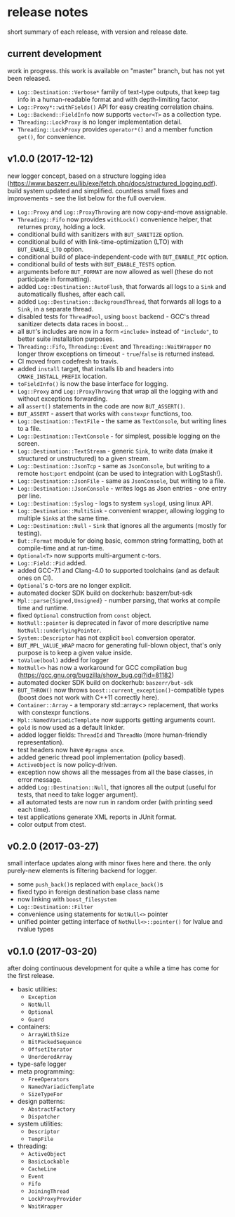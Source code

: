 # release notes

short summary of each release, with version and release date.

## current development
work in progress.
this work is available on "master" branch, but has not yet been released.

  * `Log::Destination::Verbose*` family of text-type outputs, that keep tag info in a human-readable format and with depth-limiting factor.
  * `Log::Proxy*::withFields()` API for easy creating correlation chains.
  * `Log::Backend::FieldInfo` now supports `vector<T>` as a collection type.
  * `Threading::LockProxy` is no longer implementation detail.
  * `Threading::LockProxy` provides `operator*()` and a member function `get()`, for convenience.

## v1.0.0 (2017-12-12)
new logger concept, based on a structure logging idea (https://www.baszerr.eu/lib/exe/fetch.php/docs/structured_logging.pdf).
build system updated and simplified.
countless small fixes and improvements - see the list below for the full overview.

  * `Log::Proxy` and `Log::ProxyThrowing` are now copy-and-move assignable.
  * `Threading::Fifo` now provides `withLock()` convenience helper, that returnes proxy, holding a lock.
  * conditional build with sanitizers with `BUT_SANITIZE` option.
  * conditional build of with link-time-optimization (LTO) with `BUT_ENABLE_LTO` option.
  * conditional build of place-independent-code with `BUT_ENABLE_PIC` option.
  * conditional build of tests with `BUT_ENABLE_TESTS` option.
  * arguments before `BUT_FORMAT` are now allowed as well (these do not participate in formatting).
  * added `Log::Destination::AutoFlush`, that forwards all logs to a `Sink` and automatically flushes, after each call.
  * added `Log::Destination::BackgroundThread`, that forwards all logs to a `Sink`, in a separate thread.
  * disabled tests for `ThreadPool`, using `boost` backend - GCC's thread sanitizer detects data races in boost...
  * all `BUT`'s includes are now in a form `<include>` instead of `"include"`, to better suite installation purposes.
  * `Threading::Fifo`, `Threading::Event` and `Threading::WaitWrapper` no longer throw exceptions on timeout - `true`/`false` is returned instead.
  * CI moved from codefresh to travis.
  * added `install` target, that installs lib and headers into `CMAKE_INSTALL_PREFIX` location.
  * `toFieldInfo()` is now the base interface for logging.
  * `Log::Proxy` and `Log::ProxyThrowing` that wrap all the logging with and without exceptions forwarding.
  * all `assert()` statements in the code are now `BUT_ASSERT()`.
  * `BUT_ASSERT` - assert that works with `constexpr` functions, too.
  * `Log::Destination::TextFile` - the same as `TextConsole`, but writing lines to a file.
  * `Log::Destination::TextConsole` - for simplest, possible logging on the screen.
  * `Log::Destination::TextStream` - generic `Sink`, to write data (make it structured or unstructured) to a given stream.
  * `Log::Destination::JsonTcp` - same as `JsonConsole`, but writing to a remote `host`:`port` endpoint (can be used to integration with LogStash!).
  * `Log::Destination::JsonFile` - same as `JsonConsole`, but writing to a file.
  * `Log::Destination::JsonConsole` - writes logs as Json entries - one entry per line.
  * `Log::Destination::Syslog` - logs to system `syslogd`, using linux API.
  * `Log::Destination::MultiSink` - convenient wrapper, allowing logging to multiple `Sink`s at the same time.
  * `Log::Destination::Null` - `Sink` that ignores all the arguments (mostly for testing).
  * `But::Format` module for doing basic, common string formatting, both at compile-time and at run-time.
  * `Optional<T>` now supports multi-argument c-tors.
  * `Log::Field::Pid` added.
  * added GCC-7.1 and Clang-4.0 to supported toolchains (and as default ones on CI).
  * `Optional`'s c-tors are no longer explicit.
  * automated docker SDK build on dockerhub: baszerr/but-sdk
  * `Mpl::parse{Signed,Unsigned}` - number parsing, that works at compile time and runtime.
  * fixed `Optional` construction from `const` object.
  * `NotNull::pointer` is deprecated in favor of more descriptive name `NotNull::underlyingPointer`.
  * `System::Descriptor` has not explicit `bool` conversion operator.
  * `BUT_MPL_VALUE_WRAP` macro for generating full-blown object, that's only purpose is to keep a given value inside.
  * `toValue(bool)` added for logger
  * `NotNull<>` has now a workaround for GCC compilation bug (https://gcc.gnu.org/bugzilla/show_bug.cgi?id=81182)
  * automated docker SDK build on dockerhub: `baszerr/but-sdk`
  * `BUT_THROW()` now throws `boost::current_exception()`-compatible types (boost does not work with C++11 correctly here).
  * `Container::Array` - a temporary std::array<> replacement, that works with constexpr functions.
  * `Mpl::NamedVariadicTemplate` now supports getting arguments count.
  * `gold` is now used as a default linkder.
  * added logger fields: `ThreadId` and `ThreadNo` (more human-friendly representation).
  * test headers now have `#pragma once`.
  * added generic thread pool implementation (policy based).
  * `ActiveObject` is now policy-driven.
  * exception now shows all the messages from all the base classes, in error message.
  * added `Log::Destination::Null`, that ignores all the output (useful for tests, that need to take logger argument).
  * all automated tests are now run in random order (with printing seed each time).
  * test applications generate XML reports in JUnit format.
  * color output from ctest.

## v0.2.0 (2017-03-27)
small interface updates along with minor fixes here and there.
the only purely-new elements is filtering backend for logger.

 * some `push_back()`s replaced with `emplace_back()`s
 * fixed typo in foreign destination base class name
 * now linking with `boost_filesystem`
 * `Log::Destination::Filter`
 * convenience using statements for `NotNull<>` pointer
 * unified pointer getting interface of `NotNull<>::pointer()` for lvalue and rvalue types

## v0.1.0 (2017-03-20)
after doing continuous development for quite a while a time has come for the first release.

 * basic utilities:
   * `Exception`
   * `NotNull`
   * `Optional`
   * `Guard`
 * containers:
   * `ArrayWithSize`
   * `BitPackedSequence`
   * `OffsetIterator`
   * `UnorderedArray`
 * type-safe logger
 * meta programming:
   * `FreeOperators`
   * `NamedVariadicTemplate`
   * `SizeTypeFor`
 * design patterns:
   * `AbstractFactory`
   * `Dispatcher`
 * system utilities:
   * `Descriptor`
   * `TempFile`
 * threading:
   * `ActiveObject`
   * `BasicLockable`
   * `CacheLine`
   * `Event`
   * `Fifo`
   * `JoiningThread`
   * `LockProxyProvider`
   * `WaitWrapper`

